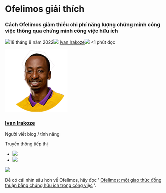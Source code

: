 # Ofelimos giải thích

### **Cách Ofelimos giảm thiểu chi phí năng lượng chứng minh công việc thông qua chứng minh công việc hữu ích**

![](img/2022-08-18-ofelimos-explained.002.png)18 tháng 8 năm 2022![](img/2022-08-18-ofelimos-explained.002.png) [Ivan Irakoze](/en/blog/authors/ivan-irakoze/page-1/)![](img/2022-08-18-ofelimos-explained.003.png) &lt;1 phút đọc

![Ivan Irakoze](img/2022-08-18-ofelimos-explained.004.png)[](/en/blog/authors/ivan-irakoze/page-1/)

### [**Ivan Irakoze**](/en/blog/authors/ivan-irakoze/page-1/)

Người viết blog / tính năng

Truyền thông tiếp thị

- ![](img/2022-08-18-ofelimos-explained.005.png)[](mailto:ivan.irakoze@iohk.io "E-mail")
- ![](img/2022-08-18-ofelimos-explained.006.png)[](https://twitter.com/The_ADA_Poet "Twitter")


<img src="https://ucarecdn.com/d9ef4236-2c80-41a9-ba32-dc179550ffe3/" width="900" />

Để có cái nhìn sâu hơn về Ofelimos, hãy đọc ' [Ofelimos: một giao thức đồng thuận bằng chứng hữu ích trong công việc](https://iohk.io/en/blog/posts/2022/08/16/introducing-ofelimos-a-proof-of-useful-work-consensus-protocol/) '.
